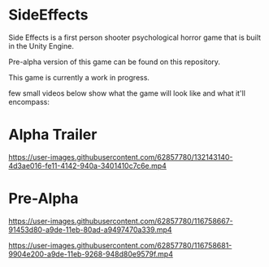 # SideEffects

Side Effects is a first person shooter psychological horror game that is built in the Unity Engine.

Pre-alpha version of this game can be found on this repository.

This game is currently a work in progress.

few small videos below show what the game will look like and what it'll encompass:

# Alpha Trailer

https://user-images.githubusercontent.com/62857780/132143140-4d3ae016-fe11-4142-940a-3401410c7c6e.mp4


# Pre-Alpha

https://user-images.githubusercontent.com/62857780/116758667-91453d80-a9de-11eb-80ad-a9497470a339.mp4


https://user-images.githubusercontent.com/62857780/116758681-9904e200-a9de-11eb-9268-948d80e9579f.mp4




